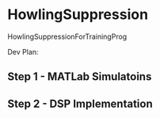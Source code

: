 # HowlingSuppression
HowlingSuppressionForTrainingProg

Dev Plan:

Step 1 - MATLab Simulatoins
 - 
Step 2 - DSP Implementation
 -